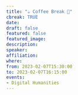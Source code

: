 ```yaml
---
title: "☕️ Coffee Break 🥐"
cbreak: TRUE
date:
draft: false
featured: false
featured_image:
description:
speaker:
affiliation:
where:
from: 2023-02-07T15:30:00
to: 2023-02-07T16:15:00
events:
- Digital Humanities
---
```

